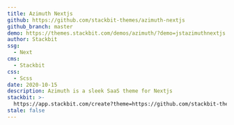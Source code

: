 ```yaml
---
title: Azimuth Nextjs
github: https://github.com/stackbit-themes/azimuth-nextjs
github_branch: master
demo: https://themes.stackbit.com/demos/azimuth/?demo=jstazimuthnextjs
author: Stackbit
ssg:
  - Next
cms:
  - Stackbit
css:
  - Scss
date: 2020-10-15
description: Azimuth is a sleek SaaS theme for Nextjs
stackbit: >-
  https://app.stackbit.com/create?theme=https://github.com/stackbit-themes/azimuth-next&utm_source=jamstackthemes&utm_medium=referral&utm_campaign=custom_themes&utm_content=card
stale: false
---
```

